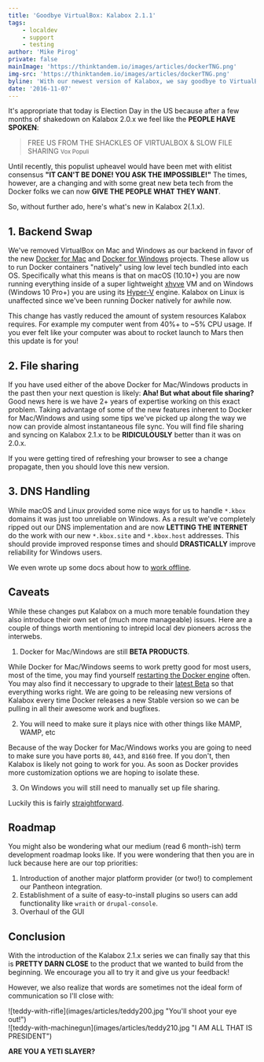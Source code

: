 ```yaml
---
title: 'Goodbye VirtualBox: Kalabox 2.1.1'
tags:
    - localdev
    - support
    - testing
author: 'Mike Pirog'
private: false
mainImage: 'https://thinktandem.io/images/articles/dockerTNG.png'
img-src: 'https://thinktandem.io/images/articles/dockerTNG.png'
byline: 'With our newest version of Kalabox, we say goodbye to VirtualBox and hello to better performance and stability with Docker for Mac and Windows.'
date: '2016-11-07'
---
```


It's appropriate that today is Election Day in the US because after a few months of shakedown on Kalabox 2.0.x we feel like the **PEOPLE HAVE SPOKEN**:

> FREE US FROM THE SHACKLES OF VIRTUALBOX & SLOW FILE SHARING
  <small>Vox Populi</small>

Until recently, this populist upheavel would have been met with elitist consensus **"IT CAN'T BE DONE! YOU ASK THE IMPOSSIBLE!"** The times, however, are a changing and with some great new beta tech from the Docker folks we can now **GIVE THE PEOPLE WHAT THEY WANT**.

So, without further ado, here's what's new in Kalabox 2(.1.x).

## 1. Backend Swap

We've removed VirtualBox on Mac and Windows as our backend in favor of the new [Docker for Mac](https://docs.docker.com/docker-for-mac/) and [Docker for Windows](https://docs.docker.com/docker-for-windows/) projects. These allow us to run Docker containers "natively" using low level tech bundled into each OS. Specifically what this means is that on macOS (10.10+) you are now running everything inside of a super lightweight [xhyve](https://github.com/mist64/xhyve) VM and on Windows (Windows 10 Pro+) you are using its [Hyper-V](https://en.wikipedia.org/wiki/Hyper-V) engine. Kalabox on Linux is unaffected since we've been running Docker natively for awhile now.

This change has vastly reduced the amount of system resources Kalabox requires. For example my computer went from 40%+ to ~5% CPU usage. If you ever felt like your computer was about to rocket launch to Mars then this update is for you!

## 2. File sharing

If you have used either of the above Docker for Mac/Windows products in the past then your next question is likely: **Aha! But what about file sharing?** Good news here is we have 2+ years of expertise working on this exact problem. Taking advantage of some of the new features inherent to Docker for Mac/Windows and using some tips we've picked up along the way we now can provide almost instantaneous file sync. You will find file sharing and syncing on Kalabox 2.1.x to be **RIDICULOUSLY** better than it was on 2.0.x.

If you were getting tired of refreshing your browser to see a change propagate, then you should love this new version.

## 3. DNS Handling

While macOS and Linux provided some nice ways for us to handle `*.kbox` domains it was just too unreliable on Windows. As a result we've completely ripped out our DNS implementation and are now **LETTING THE INTERNET** do the work with our new `*.kbox.site` and `*.kbox.host` addresses. This should provide improved response times and should **DRASTICALLY** improve reliability for Windows users.

We even wrote up some docs about how to [work offline](http://docs.kalabox.io/en/v2.1/troubleshooting/#common-issues).

## Caveats

While these changes put Kalabox on a much more tenable foundation they also introduce their own set of (much more manageable) issues. Here are a couple of things worth mentioning to intrepid local dev pioneers across the interwebs.

  1. Docker for Mac/Windows are still **BETA PRODUCTS**.

  While Docker for Mac/Windows seems to work pretty good for most users, most of the time, you may find yourself [restarting the Docker engine](http://docs.kalabox.io/en/v2.1/general/engine/) often. You may also find it neccessary to upgrade to their [latest Beta](https://docs.docker.com/docker-for-mac/) so that everything works right. We are going to be releasing new versions of Kalabox every time Docker releases a new Stable version so we can be pulling in all their awesome work and bugfixes.

  2. You will need to make sure it plays nice with other things like MAMP, WAMP, etc

  Because of the way Docker for Mac/Windows works you are going to need to make sure you have ports `80`, `443`, and `8160` free. If you don't, then Kalabox is likely not going to work for you. As soon as Docker provides more customization options we are hoping to isolate these.

  3. On Windows you will still need to manually set up file sharing.

  Luckily this is fairly [straightforward](https://docs.docker.com/docker-for-windows/#/shared-drives).

## Roadmap

You might also be wondering what our medium (read 6 month-ish) term development roadmap looks like. If you were wondering that then you are in luck because here are our top priorities:

  1. Introduction of another major platform provider (or two!) to complement our Pantheon integration.
  2. Establishment of a suite of easy-to-install plugins so users can add functionality like `wraith` or `drupal-console`.
  3. Overhaul of the GUI

## Conclusion

With the introduction of the Kalabox 2.1.x series we can finally say that this is **PRETTY DARN CLOSE** to the product that we wanted to build from the beginning. We encourage you all to try it and give us your feedback!

However, we also realize that words are sometimes not the ideal form of communication so I'll close with:

<div class="row">
  <div class="col-md-6">
    ![teddy-with-rifle](images/articles/teddy200.jpg "You'll shoot your eye out!")
  </div>
  <div class="col-md-6">
    ![teddy-with-machinegun](images/articles/teddy210.jpg "I AM ALL THAT IS PRESIDENT")
  </div>
</div>

**ARE YOU A YETI SLAYER?**
